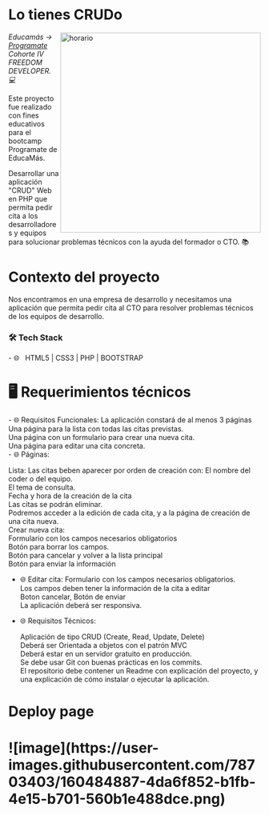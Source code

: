<h1>Lo tienes CRUDo</h1>

<img src="https://img2.freepng.es/20180509/zvq/kisspng-quotation-text-calendar-information-5af38524591534.3996783815259087723649.jpg" min-width="400px" max-width="400px" width="400px" align="right" alt="horario">
<p><em> Educamás -> <a href="https://educamas.com.co/">Programate</a> Cohorte IV FREEDOM DEVELOPER. 💻 </br>
</em></p>
Este proyecto fue realizado con fines educativos para el bootcamp Programate de EducaMás. 



Desarrollar una aplicación "CRUD" Web en PHP que permita pedir cita a los desarrolladores y equipos para solucionar problemas técnicos con la ayuda del formador o CTO.
📚<h1>Contexto del proyecto</h1>
Nos encontramos en una empresa de desarrollo y necesitamos una aplicación que permita pedir cita al CTO para resolver problemas técnicos de los equipos de desarrollo.
<h3>🛠 Tech Stack </h3>
- 🌐 &nbsp; HTML5 | CSS3 | PHP | BOOTSTRAP


<h1> 🖥 Requerimientos técnicos </h1>
- 🌐 Requisitos Funcionales:
    La aplicación constará de al menos 3 páginas <br/>
    Una página para la lista con todas las citas previstas. <br/>
    Una página con un formulario para crear una nueva cita.  <br/>
    Una página para editar una cita concreta. <br/>
- 🌐 Páginas:

  Lista: Las citas beben aparecer por orden de creación con:
        El nombre del coder o del equipo. <br/>
        El tema de consulta. <br/>
        Fecha y hora de la creación de la cita <br/>
        Las citas se podrán eliminar. <br/>
        Podremos acceder a la edición de cada cita, y a la página de creación de una cita nueva. <br/>
        Crear nueva cita:<br/>
        Formulario con los campos necesarios obligatorios <br/>
        Botón para borrar los campos. <br/>
        Botón para cancelar y volver a la lista principal <br/>
        Botón para enviar la información <br/>
- 🌐 Editar cita:
      Formulario con los campos necesarios obligatorios. <br/>
      Los campos deben tener la información de la cita a editar <br/>
      Boton cancelar, Botón de enviar <br/>
La aplicación deberá ser responsiva. <br/> 
- 🌐 Requisitos Técnicos:

    Aplicación de tipo CRUD (Create, Read, Update, Delete) <br/>
    Deberá ser Orientada a objetos con el patrón MVC <br/>
    Deberá estar en un servidor gratuito en producción. <br/>
    Se debe usar Git con buenas prácticas en los commits. <br/>
    El repositorio debe contener un Readme con explicación del proyecto, y una explicación de cómo instalar o ejecutar la aplicación. <br/>


<h1> Deploy page <h1>
  ![image](https://user-images.githubusercontent.com/78703403/160484887-4da6f852-b1fb-4e15-b701-560b1e488dce.png)

